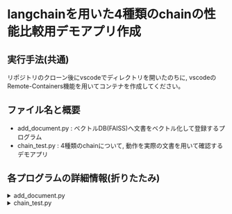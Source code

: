 # langchainを用いた4種類のchainの性能比較用デモアプリ作成

## 実行手法(共通)
リポジトリのクローン後にvscodeでディレクトリを開いたのちに, vscodeのRemote-Containers機能を用いてコンテナを作成してください。

## ファイル名と概要
- add_document.py : ベクトルDB(FAISS)へ文書をベクトル化して登録するプログラム
- chain_test.py : 4種類のchainについて, 動作を実際の文書を用いて確認するデモアプリ

## 各プログラムの詳細情報(折りたたみ)

<details><summary>add_document.py</summary>

# 概要
DBディレクトリに指定した文書をベクトル化してFAISS仕様のベクトルDBとして登録するpythonプログラムです。

# 実行方法
- .envファイルを作成し, 以下の内容を記載する。
```
OPENAI_API_KEY=***
```
- docフォルダ内に対象としたい.txtファイルを配置する
- プログラム中の`filepath =`の部分に追加したい文書のファイルパスを記入する
- 指定した文書が青空文庫のテキストファイルの場合はルビを削除するためのremove_ruby関数を呼び出している部分(48行目)のコメントアウトを外す
- `python add_document.py`で実行する
- 登録が完了すると「完了しました」と出力される(すでに登録済みの場合は「すでに登録されています」というメッセージ)
</details>


<details><summary>chain_test.py</summary>

# 概要
以下の4つの種別のchainについてstreamlitを用いたchat形式で動作を確認できるpythonプログラムです。

- stuff
- map_reduce
- map_rerank
- refine

RAGの対象となる文書はdoc内の「hikaku_kagakuron.txt」となっています。現在は生成された回答に加えて生成時間と価格, token数などを閲覧することが可能です。

# 実行方法
- .envファイルを作成し, 以下の内容を記載する。
```
OPENAI_API_KEY=***
```
- `streamlit run chain_test.py`で実行する
- ローカルホストで起動するので[ここにアクセス](http://localhost:8501/)
- 画面上部のスライドバーで取得する文書chunk数を指定する
- RAG対象文書に記載された内容について質問を行う(「アマゾン型の研究とは何ですか?」等がおすすめ)
- 質問応答の対象とする文章を変更したい場合は[add_document.pyの実行方法](#実行方法)を参照して文書のベクトルDBを作成したのちに, プログラム中の`filename=`の部分を変更したい文書に書き換える。

# 実装方法
## 実装概要
今回は主に動作するデモアプリ本体であるchain_test.pyについて実装方法を説明していきます。今回の実装に用いたライブラリは以下の通りです。

- **LLMを用いたchain作成** : [LangChain](https://github.com/langchain-ai/langchain)
- **文書保管用ベクトルDB** : [FAISS](https://github.com/facebookresearch/faiss) (LangChain内のライブラリとして利用)
- **webアプリ化** : [Streamlit](https://github.com/streamlit/streamlit)

chain_test.pyでは4種のchainを用いて著作権フリーの説明文である[「比較化学論」](https://www.aozora.gr.jp/cards/001569/files/53214_49856.html)(青空文庫より)に対する質問回答をchat形式で行えるwebアプリを起動することができます。また, 実行時間やAPI使用料金についてもモニターし比較することができます。

## 実装詳細
chain_test.pyのコード中の各関数などについて説明を行います。とりあえず実行と実験をしてみたい方は[実験と性能比較](#実験と性能比較)まで飛ばしていただいて構いません。
### ライブラリのインポート
今回使用するライブラリのインポートは以下の通りです。
```python
import streamlit as st
from dotenv import load_dotenv
import time
import math
import pandas as pd

import langchain
from langchain.memory import ConversationBufferMemory
from langchain.prompts import ChatPromptTemplate
from langchain_core.prompts import PromptTemplate
from langchain_core.documents.base import Document
from langchain.chains.combine_documents.stuff import (
    StuffDocumentsChain,
    create_stuff_documents_chain,
)
from langchain.chains.combine_documents.map_rerank import MapRerankDocumentsChain
from langchain.chains.combine_documents.map_reduce import MapReduceDocumentsChain
from langchain.chains.combine_documents.reduce import ReduceDocumentsChain
from langchain.chains.combine_documents.refine import RefineDocumentsChain
from langchain.chains.llm import LLMChain
from langchain_openai.chat_models import ChatOpenAI
from langchain_core.runnables.base import RunnableSequence
from langchain.output_parsers.regex import RegexParser
from langchain_openai.embeddings import OpenAIEmbeddings
from langchain_community.callbacks.manager import get_openai_callback
from langchain_community.vectorstores import FAISS
```

### 環境変数等の設定
langchainの使用にあたりopenai APIの利用が必要なため, 環境変数として設定する必要があります。まず「.env」ファイルを作成し内部に以下の形式でopenai APIキーを記載します。
```
OPENAI_API_KEY=***
```
次に, 記載した内容を環境変数に埋め込み各種の設定を行います。`langchain.debug`の値は`True`にするとターミナルにLLMとのやり取りが全て表示されるため, 確認が不要であれば`False`にしてください。
```python
load_dotenv(override=True)  # .envファイルの中身を環境変数に設定
langchain.debug = True
filename = "hikaku_kagakuron.txt"
```

### ベクトルDBのセットアップ関数
リポジトリ内部にエンべディングされたDBは既に存在しているため, プログラム内部で使用できるインスタンスの形式でセットアップを行う関数です。
```python
def initialize_vectorstore() -> (
    FAISS
):  # ベクトルDBをlangchain内のインスタンスとして作成する関数
    embedding = OpenAIEmbeddings()
    vectorstore = FAISS.load_local(
        "/workspace/DB/vector_" + (filename.rsplit(".", 1)[0]),
        embedding,
        allow_dangerous_deserialization=True,
    )
    return vectorstore
```
### stuff chainの作成関数
stuff chainを作成する関数です。外部から与えた文書群が`{context}`に, ユーザが与えた質問が`{question}`に埋め込まれてLLMに渡される形式です。
```python
def create_stuff_chain() -> RunnableSequence:
    prompt = ChatPromptTemplate.from_template(
        "以下のquestionにcontextで与えられた情報のみを用いて答えてください。"
        "わからない場合は「わかりません」と出力してください。"
        "context:{context}"
        "question:{question}"
    )
    llm = ChatOpenAI(model_name="gpt-3.5-turbo", temperature=0)
    stuff_chain = create_stuff_documents_chain(llm, prompt)
    return stuff_chain
```

### map_reduce chainの作成関数
map reduce形式のchainを作成する関数です。主に各文書に適応されるmap_chainとそれらの出力をまとめて最終回答を作成するcombine_chainの2種類によって構成されるため, 2種類のプロンプトを用意する必要があります。
```python
def create_map_reduce_chain() -> RunnableSequence:
    llm = ChatOpenAI(model_name="gpt-3.5-turbo", temperature=0)
    # 部分回答から最終回答を作成するchainの作成
    combine_prompt = ChatPromptTemplate.from_template(
        "以下のcontextはquestionへの回答の集合です。"
        "このcontextを用いて最終的なquestionへの回答を作成してください。"
        "わからない場合は「わかりません」と出力してください。"
        "context:{context}"
        "question:{question}"
    )
    combine_chain = StuffDocumentsChain(
        llm_chain=LLMChain(llm=llm, prompt=combine_prompt),
        document_variable_name="context",
    )

    reduce_documents_chain = ReduceDocumentsChain(
        combine_documents_chain=combine_chain,
        collapse_documents_chain=combine_chain,
        token_max=4000,
    )

    # 部分回答を生成するためのchainの作成
    map_prompt = ChatPromptTemplate.from_template(
        "以下のcontextはある文書のリストです。"
        "以下のquestionにcontextで与えられた情報のみを用いて答えてください。"
        "わからない場合は「わかりません」と出力してください。"
        "context:{context}"
        "question:{question}"
    )
    map_chain = LLMChain(llm=llm, prompt=map_prompt)

    # 最終的に2つのchainを結合する
    map_reduce_chain = MapReduceDocumentsChain(
        llm_chain=map_chain,  # 部分回答を生成するためのchain
        reduce_documents_chain=reduce_documents_chain,  # 最終回答を作成するためのchain
        document_variable_name="context",  # mapchain中の文書を表す変数名
        return_intermediate_steps=False,  # 途中ステップを返すかどうか
    )
    return map_reduce_chain
```

### map_rerank chainの作成関数
map rerank形式のchainを作成する関数は以下の通りです。今回も各文書に対して部分回答を作成するためのmap_chainを作成していますが, 最終回答の作成は`MapRerankDocumentsChain`の内部でLLMが出力した順位を元に自動で行われます。一方で, その順位を出力させるためにLLMへのプロンプトはやや特殊になっており, その出力を正規表現で回答本体と順位へと分割するパーサを用意する必要があります。
```python
def create_map_rerank_chain() -> RunnableSequence:
    llm = ChatOpenAI(model_name="gpt-3.5-turbo", temperature=0)
    # 部分回答(ランクづけ)を生成するためのchainの作成
    map_tempelate = (
        "以下のcontextはある文書のリストです。"
        "以下のquestionにcontextで与えられた情報のみを用いて答え,"
        "その回答の自信度合いをScore:に続けて1~10の整数値で出力しなさい。"
        "context:{context}"
        "question:{question}"
    )
    output_parser = RegexParser(  # 正規表現パーサ
        regex=r"([\s\S]*?)Score:(.*)",
        output_keys=["answer", "score"],
    )
    map_prompt = PromptTemplate(
        template=map_tempelate,
        input_variables=["context", "question"],
        output_parser=output_parser,
    )
    map_chain = LLMChain(llm=llm, prompt=map_prompt)

    map_rerank_chain = MapRerankDocumentsChain(
        llm_chain=map_chain,
        document_variable_name="context",
        return_intermediate_steps=False,
        answer_key="answer",
        rank_key="score",
        verbose=True,
    )
    return map_rerank_chain
```

### refine chainの作成関数
refine形式のchainを作成する関数は以下の通りとなっています。refineチェインでは文書を再起的に回答と一緒にLLMに渡す都合上, 初回のみプロンプトが特殊になります。(前回回答がないため) よって, この関数内でもプロンプトは2種類用意しています。
```python
def create_refine_chain() -> RunnableSequence:
    llm = ChatOpenAI(model_name="gpt-3.5-turbo", temperature=0)
    document_prompt = PromptTemplate(  # 文書を整形するためのプロンプト(任意)
        input_variables=["page_content"], template="{page_content}"
    )
    initial_prompt = ChatPromptTemplate.from_template(  # 初回に使用されるプロンプト
        "以下のquestionにcontextで与えられた情報のみを用いて答えてください。"
        "context:{context}"
        "question:{question}"
    )
    refine_prompt = ChatPromptTemplate.from_template(  # 2回目以降に使用されるプロンプト
        "以下のquestionに対するあなたの以前の回答が「{prev_response}」です。"
        "追加の情報である以下のcontextを用いて以前の回答をより良い回答にしてください。"
        "question:{question}"
        "context:{context}"
    )
    refine_chain = RefineDocumentsChain(
        initial_llm_chain=LLMChain(llm=llm, prompt=initial_prompt),
        refine_llm_chain=LLMChain(llm=llm, prompt=refine_prompt),
        document_prompt=document_prompt,
        document_variable_name="context",
        initial_response_name="prev_response",
    )
    return refine_chain
```
### chainの起動から結果表示までの関数
以下のコード内の各関数の役割は以下の通りです。

- **invoke_chain** : 4種類のchainをそれぞれ起動するための関数
- **culc_rate** : 実行時間と使用API料金の比をstuffチェインを基準に計算する関数
- **diplay_result** : chainの実行から生成結果, 生成時間, 使用API料金などをstreamlitの画面に出力する関数

```python
def invoke_chain(  # 各chainごとの回答の生成と表示
    chain: RunnableSequence, type: str, context: list[Document], prompt: str
) -> tuple[str, float, float]:
    with st.chat_message("assistant"):
        with st.spinner(type + " chain..."):
            with get_openai_callback() as cb:  # 料金等集計用callback
                start_time = time.time()
                if type == "stuff":
                    tmp_result = chain.invoke({"context": context, "question": prompt})
                else:
                    tmp_result = chain.invoke(
                        {"input_documents": context, "question": prompt}
                    )["output_text"]
                end_time = time.time()
            gen_time = math.floor((end_time - start_time) * 1000) / 1000
            r1 = "**" + type + "_result**  \n"  # chainタイプの表示
            r2 = "time:" + str(gen_time) + "  \n"  # 実行時間の表示
            r3 = (
                "cost:"
                + str(cb.total_cost)
                + "$, tokens:"
                + str(cb.total_tokens)
                + ", queries:"
                + str(cb.successful_requests)
                + "  \n"
            )  # api利用情報に関する表示
            result = str(r1 + r2 + r3 + tmp_result)
        st.markdown(result)
    return result, cb.total_cost, gen_time


def culc_rate(
    stuff_c: float, map_reduce_c: float, map_rerank_c: float, refine_c: float
) -> list[float]:  # 各chainごとのコスト・時間を受け取り比率として返す関数
    map_reduce_r = math.floor((map_reduce_c / stuff_c) * 1000) / 1000
    map_rerank_r = math.floor((map_rerank_c / stuff_c) * 1000) / 1000
    refine_r = math.floor((refine_c / stuff_c) * 1000) / 1000
    return [1.0, map_reduce_r, map_rerank_r, refine_r]


def display_result(
    context: list[Document], prompt: str
) -> None:  # 結果の生成と保存までをまとめて行う関数
    stuff_result, stuff_cost, stuff_time = invoke_chain(
        st.session_state.stuff_chain, "stuff", context, prompt
    )
    map_reduce_result, map_reduce_cost, map_reduce_time = invoke_chain(
        st.session_state.map_reduce_chain, "map_reduce", context, prompt
    )
    map_rerank_result, map_rerank_cost, map_rerank_time = invoke_chain(
        st.session_state.map_rerank_chain, "map_rerank", context, prompt
    )
    refine_result, refine_cost, refine_time = invoke_chain(
        st.session_state.refine_chain, "refine", context, prompt
    )
    data = {
        "コスト($)": [stuff_cost, map_reduce_cost, map_rerank_cost, refine_cost],
        "生成時間(s)": [stuff_time, map_reduce_time, map_rerank_time, refine_time],
        "コスト(比率)": culc_rate(
            stuff_cost, map_reduce_cost, map_rerank_cost, refine_cost
        ),
        "生成時間(比率)": culc_rate(
            stuff_time, map_reduce_time, map_rerank_time, refine_time
        ),
    }
    index = ["stuff", "map_reduce", "map_rerank", "refine"]
    df = pd.DataFrame(data, index=index)
    with st.chat_message("assistant"):
        st.table(df)

    # 会話履歴用memoryへの追加
    st.session_state.chat_memory.append(
        {
            "prompt": prompt,
            "stuff": stuff_result,
            "map_reduce": map_reduce_result,
            "map_rerank": map_rerank_result,
            "refine": refine_result,
            "table": df,
        }
    )
```
### streamlitを用いての全体の処理(main)
以上で定義した関数群を用いて全体の処理を記述するコードは以下の通りとなっています。基本的にはstreamlitのセッション機能を用いて上の関数で作成したオブジェクトを保持しながら, chat欄にユーザからの入力があった場合には各チェインを起動させて結果を表示する仕組みとなっています。  
また, ベクトルDBから何個分の文章を持ってくるのかについても指定することができるようになっています。
```python
# 以下がstreamlit用コード
st.title("chain-test-app")

st.markdown("**文書から取得するchunk数を指定してください**")
top_k = st.slider(label="top-k", value=5, min_value=1, max_value=10)
st.write(f"400文字*{top_k}chunkが文書から検索され取得されます")

if "vectorstore" not in st.session_state:  # vectorstoreを初期化
    st.session_state.vectorstore = initialize_vectorstore()

if "chat_memory" not in st.session_state:  # 会話履歴表示用memory(list[dict])を初期化
    st.session_state.chat_memory = []

if "stuff_chain" not in st.session_state:  # stuffチェインの初期化
    st.session_state.stuff_chain = create_stuff_chain()

if "map_reduce_chain" not in st.session_state:  # map_reduceチェインの初期化
    st.session_state.map_reduce_chain = create_map_reduce_chain()

if "nap_rerank_chain" not in st.session_state:  # map_rerankチェインの初期化
    st.session_state.map_rerank_chain = create_map_rerank_chain()

if "refine_chain" not in st.session_state:  # refineチェインの初期化
    st.session_state.refine_chain = create_refine_chain()

for message in st.session_state.chat_memory:  # 以前の会話履歴の表示
    with st.chat_message("user"):
        st.markdown(message["prompt"])
    with st.chat_message("assistant"):
        for chain_type in list(message.keys())[1:-1]:
            st.markdown(message[chain_type])
        st.table(message["table"])


prompt = st.chat_input("質問はありますか?")  # chat入力欄の表示

if prompt:
    with st.chat_message("user"):
        st.markdown(prompt)

    with st.spinner("文書検索中..."):
        retriever = st.session_state.vectorstore.as_retriever(
            search_kwargs={"k": top_k}
        )  # 指定されたtop_kを用いてretrieverを作成
        context = retriever.get_relevant_documents(prompt)  # ベクトルDBからデータ取得

    display_result(context, prompt)  # 回答の生成と表示, メモリへの保存
```

</details>